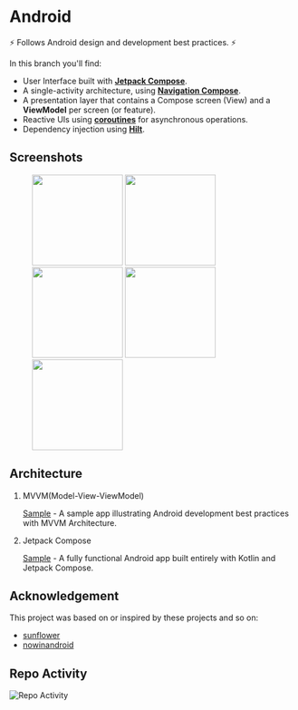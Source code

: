 # Android

:zap: Follows Android design and development best practices. :zap:

In this branch you'll find:
+ User Interface built with **[Jetpack Compose](https://developer.android.com/jetpack/compose)**.
+ A single-activity architecture, using **[Navigation Compose](https://developer.android.com/jetpack/compose/navigation)**.
+ A presentation layer that contains a Compose screen (View) and a **ViewModel** per screen (or feature).
+ Reactive UIs using **[coroutines](https://kotlinlang.org/docs/coroutines-overview.html)** for asynchronous operations.
+ Dependency injection using **[Hilt](https://developer.android.com/training/dependency-injection/hilt-android)**.

## Screenshots

<figure class="third">
    <img src="https://github.com/cnwutianhao/android/assets/13990136/2663c70a-0b4e-43f8-8225-54769e45c34e" width="160"/> <img src="https://github.com/cnwutianhao/android/assets/13990136/74c1ff51-c621-4a1e-b5bd-ebbe42e6de6b" width="160"/> <img src="https://github.com/cnwutianhao/android/assets/13990136/53e51323-f085-4a6f-934d-f4752d0ec9c1" width="160"/> <img src="https://github.com/cnwutianhao/android/assets/13990136/2ad282a1-d534-44fd-94e8-d34b95a24fac" width="160"/> <img src="https://github.com/cnwutianhao/android/assets/13990136/1a0a0cdf-0311-4717-8c66-51e72f0fac73" width="160"/>
</figure>

## Architecture

1. MVVM(Model-View-ViewModel)

   [Sample](https://github.com/cnwutianhao/android/tree/main/mvvm) - A sample app illustrating Android development best practices with MVVM Architecture.

2. Jetpack Compose

   [Sample](https://github.com/cnwutianhao/android/tree/main/compose) - A fully functional Android app built entirely with Kotlin and Jetpack Compose.

## Acknowledgement

This project was based on or inspired by these projects and so on:
+ [sunflower](https://github.com/android/sunflower)
+ [nowinandroid](https://github.com/android/nowinandroid)

## Repo Activity

![Repo Activity](https://repobeats.axiom.co/api/embed/5a9cc9743c96472475ad94a3e527ddc65e0d32ee.svg "Repobeats analytics image")
